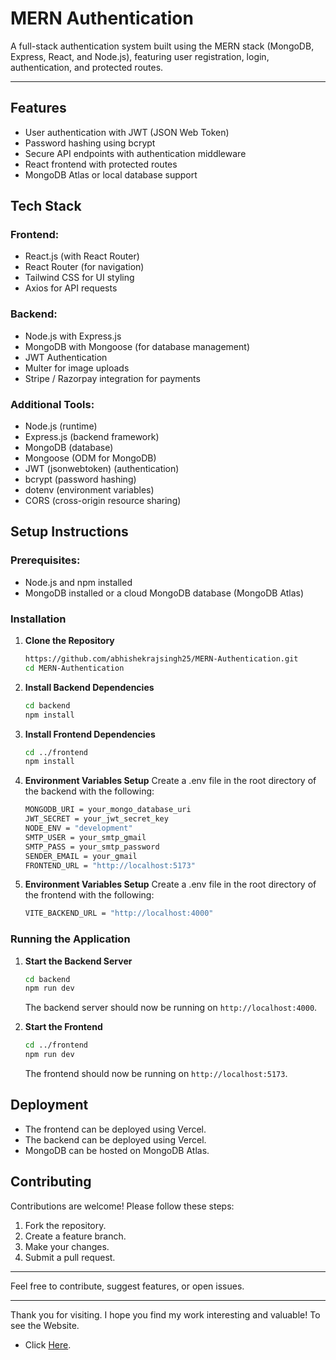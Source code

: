 # MERN Authentication

A full-stack authentication system built using the MERN stack (MongoDB, Express, React, and Node.js), featuring user registration, login, authentication, and protected routes.

---

## Features

- User authentication with JWT (JSON Web Token)
- Password hashing using bcrypt
- Secure API endpoints with authentication middleware
- React frontend with protected routes
- MongoDB Atlas or local database support

## Tech Stack

### Frontend:

- React.js (with React Router)
- React Router (for navigation)
- Tailwind CSS for UI styling
- Axios for API requests

### Backend:

- Node.js with Express.js
- MongoDB with Mongoose (for database management)
- JWT Authentication
- Multer for image uploads
- Stripe / Razorpay integration for payments

### Additional Tools:

- Node.js (runtime)
- Express.js (backend framework)
- MongoDB (database)
- Mongoose (ODM for MongoDB)
- JWT (jsonwebtoken) (authentication)
- bcrypt (password hashing)
- dotenv (environment variables)
- CORS (cross-origin resource sharing)

## Setup Instructions

### Prerequisites:

- Node.js and npm installed
- MongoDB installed or a cloud MongoDB database (MongoDB Atlas)

### Installation

1. **Clone the Repository**
   ```bash
   https://github.com/abhishekrajsingh25/MERN-Authentication.git
   cd MERN-Authentication
   ```

2. **Install Backend Dependencies**
   ```bash
   cd backend
   npm install
   ```

3. **Install Frontend Dependencies**
   ```bash
   cd ../frontend
   npm install
   ```
   
4. **Environment Variables Setup**
   Create a .env file in the root directory of the backend with the following:
   ```bash
   MONGODB_URI = your_mongo_database_uri
   JWT_SECRET = your_jwt_secret_key
   NODE_ENV = "development"
   SMTP_USER = your_smtp_gmail
   SMTP_PASS = your_smtp_password
   SENDER_EMAIL = your_gmail
   FRONTEND_URL = "http://localhost:5173"
   ```

6. **Environment Variables Setup**
   Create a .env file in the root directory of the frontend with the following:
   ```bash
   VITE_BACKEND_URL = "http://localhost:4000"
   ```
   
### Running the Application

1. **Start the Backend Server**
   ```bash
   cd backend
   npm run dev
   ```
   The backend server should now be running on `http://localhost:4000`.

2. **Start the Frontend**
   ```bash
   cd ../frontend
   npm run dev
   ```
   The frontend should now be running on `http://localhost:5173`.


## Deployment

- The frontend can be deployed using Vercel.
- The backend can be deployed using Vercel.
- MongoDB can be hosted on MongoDB Atlas.

## Contributing

Contributions are welcome! Please follow these steps:

1. Fork the repository.
2. Create a feature branch.
3. Make your changes.
4. Submit a pull request.

---

Feel free to contribute, suggest features, or open issues.

---

Thank you for visiting. I hope you find my work interesting and valuable! To see the Website. 
- Click <a href="https://mern-authentication-abhishekrajsingh.vercel.app/" >Here</a>.
